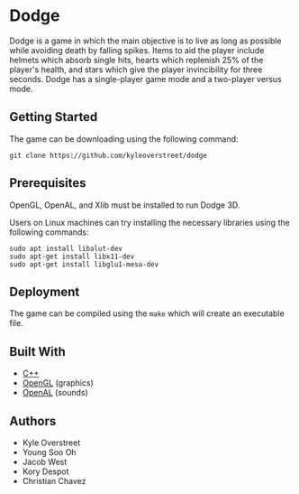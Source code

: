 # Dodge
Dodge is a game in which the main objective is to live as long as possible while avoiding death by falling spikes. Items to aid the player include helmets which absorb single hits, hearts which replenish 25% of the player's health, and stars which give the player invincibility for three seconds. Dodge has a single-player game mode and a two-player versus mode.

## Getting Started
The game can be downloading using the following command:

```
git clone https://github.com/kyleoverstreet/dodge
```

## Prerequisites
OpenGL, OpenAL, and Xlib must be installed to run Dodge 3D.

Users on Linux machines can try installing the necessary libraries using the following commands:

```
sudo apt install libalut-dev
sudo apt-get install libx11-dev
sudo apt-get install libglu1-mesa-dev
```

## Deployment
The game can be compiled using the ```make``` which will create an executable file.


## Built With
* [C++](https://en.wikipedia.org/wiki/HTML)
* [OpenGL](https://www.opengl.org/) (graphics)
* [OpenAL](https://www.openal.org/) (sounds)

## Authors
* Kyle Overstreet
* Young Soo Oh
* Jacob West
* Kory Despot
* Christian Chavez
